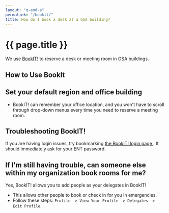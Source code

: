 ```yaml
---
layout: "q-and-a"
permalink: "/bookit/"
title: How do I book a desk at a GSA building?
---
```

# {{ page.title }}

We use [BookIT!](http://bookit.gsa.gov/) to reserve a desk or meeting room in GSA buildings.

## How to Use BookIt



## Set your default region and office building

* BookIT! can remember your office location, and you won't have to scroll through drop-down menus every time you need to reserve a meeting room.

## Troubleshooting BookIT!

If you are having login issues, try bookmarking [the BookIT! login page ](https://bookit.gsa.gov/mobile/auth/spnego/spnegoLogin.jsp). It should immediately ask for your ENT password.


## If I'm still having trouble, can someone else within my organization book rooms for me?

Yes, BookIT! allows you to add people as your delegates in BookIT!
  * This allows other people to book or check in for you in emergencies.
  * Follow these steps: `Profile -> View Your Profile -> Delegates -> Edit Profile`.
